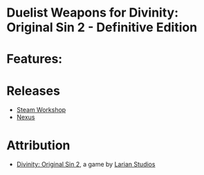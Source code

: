 Duelist Weapons for Divinity: Original Sin 2 - Definitive Edition
=======

# Features:

# Releases
* [Steam Workshop]() 
* [Nexus]()

# Attribution
- [Divinity: Original Sin 2](http://store.steampowered.com/app/435150/Divinity_Original_Sin_2/), a game by [Larian Studios](http://larian.com/)